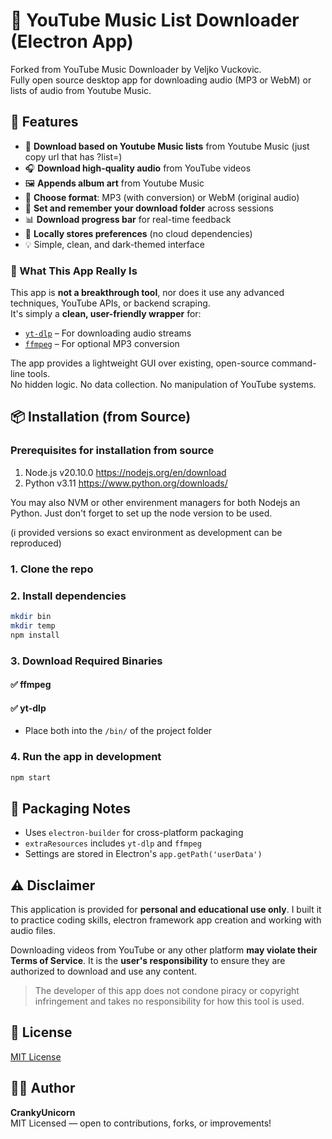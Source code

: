# 🎵 YouTube Music List Downloader (Electron App)
    
Forked from YouTube Music Downloader by Veljko Vuckovic.  
Fully open source desktop app for downloading audio (MP3 or WebM) or lists of audio from Youtube Music.


## 🚀 Features
- 📰 **Download based on Youtube Music lists** from Youtube Music (just copy url that has ?list=)
- 🎧 **Download high-quality audio** from YouTube videos
- 🖼️ **Appends album art** from Youtube Music
- 🎵 **Choose format**: MP3 (with conversion) or WebM (original audio)
- 📁 **Set and remember your download folder** across sessions
- 📊 **Download progress bar** for real-time feedback
- 💾 **Locally stores preferences** (no cloud dependencies)
- 💡 Simple, clean, and dark-themed interface


### 🧩 What This App Really Is

This app is **not a breakthrough tool**, nor does it use any advanced techniques, YouTube APIs, or backend scraping.  
It's simply a **clean, user-friendly wrapper** for:

- [`yt-dlp`](https://github.com/yt-dlp/yt-dlp) – For downloading audio streams  
- [`ffmpeg`](https://ffmpeg.org/) – For optional MP3 conversion

The app provides a lightweight GUI over existing, open-source command-line tools.  
No hidden logic. No data collection. No manipulation of YouTube systems.


## 📦 Installation (from Source)

### Prerequisites for installation from source

1. Node.js v20.10.0 https://nodejs.org/en/download
2. Python v3.11 https://www.python.org/downloads/

You may also NVM or other envirenment managers for both Nodejs an Python.
Just don't forget to set up the node version to be used.

(i provided versions so exact environment as development can be reproduced)

### 1. Clone the repo

### 2. Install dependencies
```bash
mkdir bin
mkdir temp
npm install
```

### 3. Download Required Binaries

#### ✅ ffmpeg

#### ✅ yt-dlp  

- Place both into the `/bin/` of the project folder

### 4. Run the app in development
```bash
npm start
```

## 💼 Packaging Notes
- Uses `electron-builder` for cross-platform packaging
- `extraResources` includes `yt-dlp` and `ffmpeg`
- Settings are stored in Electron's `app.getPath('userData')`


## ⚠️ Disclaimer

This application is provided for **personal and educational use only**. I built it to practice coding skills, electron framework app creation and working with audio files.

Downloading videos from YouTube or any other platform **may violate their Terms of Service**. It is the **user's responsibility** to ensure they are authorized to download and use any content.

> The developer of this app does not condone piracy or copyright infringement and takes no responsibility for how this tool is used.


## 📄 License

[MIT License](./LICENSE)


## 👨‍💻 Author

**CrankyUnicorn**  
MIT Licensed — open to contributions, forks, or improvements!

